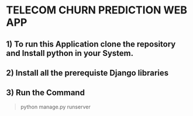 # TELECOM CHURN PREDICTION WEB APP

## 1) To run this Application clone the repository and Install python in your System.
## 2) Install all the prerequiste Django libraries
## 3) Run the Command
> python manage.py runserver 